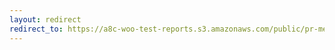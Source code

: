 ```yaml
---
layout: redirect
redirect_to: https://a8c-woo-test-reports.s3.amazonaws.com/public/pr-merge/44508/e2e/index.html
---
```

